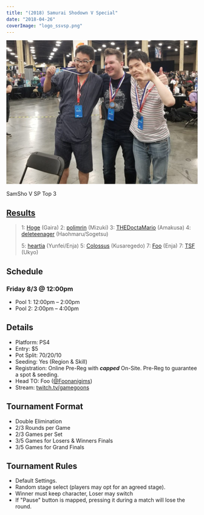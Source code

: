 ```yaml
---
title: "(2018) Samurai Shodown V Special"
date: "2018-04-26"
coverImage: "logo_ssvsp.png"
---
```


![SamSho V SP Top 3](/uploads/SamShoV-Top-3_1-1024x768.jpg) 

SamSho V SP Top 3

## [Results](https://smash.gg/tournament/animevo-2018/events/samurai-shodown-v-special/overview)

> 1: [Hoge](https://twitter.com/root_ame) (Gaira) 2: [polimrin](https://twitter.com/polimrin) (Mizuki) 3: [THEDoctaMario](https://twitter.com/THEDoctaMario) (Amakusa) 4: [deleteenager](https://twitter.com/deleteenager) (Haohmaru/Sogetsu)
> 
> 5: [heartia](https://twitter.com/heartia2) (Yunfei/Enja) 5: [Colossus](https://twitter.com/nameneko21) (Kusaregedo) 7: [Foo](https://twitter.com/Foonanigims) (Enja) 7: [TSF](https://twitter.com/holden1820) (Ukyo)

## Schedule

### Friday 8/3 @ 12:00pm

- Pool 1: 12:00pm – 2:00pm
- Pool 2: 2:00pm – 4:00pm

## Details

- Platform: PS4
- Entry: $5
- Pot Split: 70/20/10
- Seeding: Yes (Region & Skill)
- Registration: Online Pre-Reg with **_capped_** On-Site. Pre-Reg to guarantee a spot & seeding.
- Head TO: Foo ([@Foonanigims](https://twitter.com/Foonanigims))
- Stream: [twitch.tv/gamegoons](https://twitch.tv/gamegoons)

## Tournament Format

- Double Elimination
- 2/3 Rounds per Game
- 2/3 Games per Set
- 3/5 Games for Losers & Winners Finals
- 3/5 Games for Grand Finals

## Tournament Rules

- Default Settings.
- Random stage select (players may opt for an agreed stage).
- Winner must keep character, Loser may switch
- If "Pause" button is mapped, pressing it during a match will lose the round.
